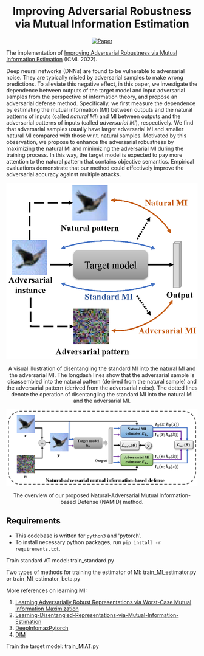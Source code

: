 <div align="center">   
  
# Improving Adversarial Robustness via Mutual Information Estimation
[![Paper](https://img.shields.io/badge/paper-ICML-green)](https://proceedings.mlr.press/v162/zhou22j/zhou22j.pdf)

</div>


The implementation of [Improving Adversarial Robustness via Mutual Information Estimation](https://proceedings.mlr.press/v162/zhou22j/zhou22j.pdf) (ICML 2022).

Deep neural networks (DNNs) are found to be vulnerable to adversarial noise. They are typically misled by adversarial samples to make wrong predictions.
To alleviate this negative effect, in this paper, we investigate the dependence between outputs of the target model and input adversarial samples from the perspective of information theory, and propose an adversarial defense method. Specifically, we first measure the dependence by estimating the mutual information (MI) between outputs and the natural patterns of inputs (called *natural MI*) and MI between outputs and the adversarial patterns of inputs (called *adversarial MI*), respectively. We find that adversarial samples usually have larger adversarial MI and smaller natural MI compared with those w.r.t. natural samples. Motivated by this observation, we propose to enhance the adversarial robustness by maximizing the natural MI and minimizing the adversarial MI during the training process. In this way, the target model is expected to pay more attention to the natural pattern that contains objective semantics. Empirical evaluations demonstrate that our method could effectively improve the adversarial accuracy against multiple attacks.


<p float="left" align="center">
<img src="arch.png" width="800" /> 
<figcaption align="center">
A visual illustration of disentangling the standard MI into the natural MI and the adversarial MI. The longdash lines show that the adversarial sample is disassembled into the natural pattern (derived from the natural sample) and the adversarial pattern (derived from the adversarial noise). The dotted lines denote the operation of disentangling the standard MI into the natural MI and the adversarial MI.
</figcaption>
</p>


<p float="left" align="center">
<img src="method.png" width="800" /> 
<figcaption align="center">
The overview of our proposed Natural-Adversarial Mutual Information-based Defense (NAMID) method.
</figcaption>
</p>



## Requirements
- This codebase is written for `python3` and 'pytorch'.
- To install necessary python packages, run `pip install -r requirements.txt`.


Train standard AT model: train_standard.py

Two types of methods for training the estimator of MI: train_MI_estimator.py or train_MI_estimator_beta.py

More references on learning MI: 
1. [Learning Adversarially Robust Representations via Worst-Case Mutual Information Maximization](https://github.com/schzhu/learning-adversarially-robust-representations)
2. [Learning-Disentangled-Representations-via-Mutual-Information-Estimation](https://github.com/MehdiZouitine/Learning-Disentangled-Representations-via-Mutual-Information-Estimation)
3. [DeepInfomaxPytorch](https://github.com/DuaneNielsen/DeepInfomaxPytorch)
4. [DIM](https://github.com/rdevon/DIM)

Train the target model: train_MIAT.py

